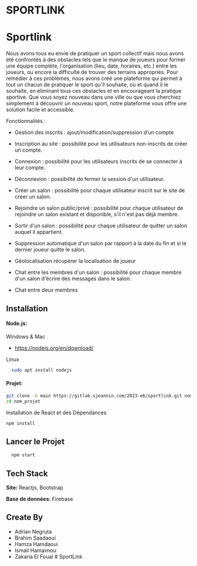 # SPORTLINK

# Sportlink

Nous avons tous eu envie de pratiquer un sport collectif mais nous avons été confrontés à des obstacles tels que le manque de joueurs pour former une équipe complète, 
l'organisation (lieu, date, horaires, etc.) entre les joueurs, ou encore la difficulté de trouver des terrains appropriés. Pour remédier à ces problèmes,
nous avons créé une plateforme qui permet à tout un chacun de pratiquer le sport qu'il souhaite, où et quand il le souhaite,
en éliminant tous ces obstacles et en encourageant la pratique sportive. Que vous soyez nouveau dans une ville ou que vous cherchiez simplement à découvrir un nouveau sport,
notre plateforme vous offre une solution facile et accessible.

Fonctionnalités : 
- Gestion des inscrits : ajout/modification/suppression d’un compte
- Inscription au site : possibilité pour les utilisateurs non-inscrits de créer un compte.
- Connexion : possibilité pour les utilisateurs inscrits de se connecter à leur compte.
- Déconnexion : possibilité de fermer la session d'un utilisateur.
- Créer un salon : possibilité pour chaque utilisateur inscrit sur le site de créer un salon.
- Rejoindre un salon public/privé : possibilité pour chaque utilisateur de rejoindre un salon existant
  et disponible, s'il n'est pas déjà membre.

- Sortir d'un salon : possibilité pour chaque utilisateur de quitter un salon auquel il appartient.
- Suppression automatique d'un salon par rapport à la date du fin et si le dernier joueur quitte le salon.
- Géolocalisation récupérer la localisation de joueur

- Chat entre les membres d'un salon : possibilité pour chaque membre d'un salon d'écrire des messages dans le salon.
- Chat entre deux membres



## Installation 

#### Node.js:

Windows & Mac
- https://nodejs.org/en/download/

Linux
```bash
  sudo apt install nodejs

```

#### Projet:
```bash
git clone -b main https://gitlab.sjeannin.com/2023-e6/sportlink.git nom_projet
cd nom_projet
```

Installation de React et des Dépendances

```bash
npm install 
```


## Lancer le Projet

```bash
  npm start
```


## Tech Stack

**Site:** Reactjs, Bootstrap

**Base de données:** Firebase


## Create By

- Adrian Negruta
- Brahim Saadaoui
- Hamza Hamdaoui
- Ismail Hamaimou
- Zakaria El Foual
#   S p o r t L i n k  
 